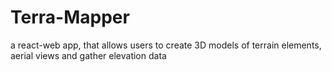 # Terra-Mapper
a react-web app, that allows users to create 3D models of terrain elements, aerial views and gather elevation data
